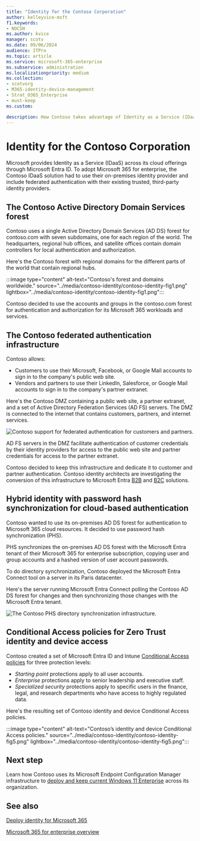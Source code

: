 ```yaml
---
title: "Identity for the Contoso Corporation"
author: kelleyvice-msft
f1.keywords:
- NOCSH
ms.author: kvice
manager: scotv
ms.date: 09/06/2024
audience: ITPro
ms.topic: article
ms.service: microsoft-365-enterprise
ms.subservice: administration
ms.localizationpriority: medium
ms.collection:
- scotvorg 
- M365-identity-device-management
- Strat_O365_Enterprise
- must-keep
ms.custom:

description: How Contoso takes advantage of Identity as a Service (IDaaS) and provides cloud-based authentication for its employees and federated authentication for its partners and customers.
---
```


# Identity for the Contoso Corporation

Microsoft provides Identity as a Service (IDaaS) across its cloud offerings through Microsoft Entra ID. To adopt Microsoft 365 for enterprise, the Contoso IDaaS solution had to use their on-premises identity provider and include federated authentication with their existing trusted, third-party identity providers.

## The Contoso Active Directory Domain Services forest

Contoso uses a single Active Directory Domain Services (AD DS) forest for contoso\.com with seven subdomains, one for each region of the world. The headquarters, regional hub offices, and satellite offices contain domain controllers for local authentication and authorization.

Here's the Contoso forest with regional domains for the different parts of the world that contain regional hubs.

:::image type="content" alt-text="Contoso's forest and domains worldwide." source="../media/contoso-identity/contoso-identity-fig1.png" lightbox="../media/contoso-identity/contoso-identity-fig1.png":::

Contoso decided to use the accounts and groups in the contoso\.com forest for authentication and authorization for its Microsoft 365 workloads and services.

## The Contoso federated authentication infrastructure

Contoso allows:

- Customers to use their Microsoft, Facebook, or Google Mail accounts to sign in to the company's public web site.
- Vendors and partners to use their LinkedIn, Salesforce, or Google Mail accounts to sign in to the company's partner extranet.

Here's the Contoso DMZ containing a public web site, a partner extranet, and a set of Active Directory Federation Services (AD FS) servers. The DMZ is connected to the internet that contains customers, partners, and internet services.

![Contoso support for federated authentication for customers and partners.](../media/contoso-identity/contoso-identity-fig2.png)

AD FS servers in the DMZ facilitate authentication of customer credentials by their identity providers for access to the public web site and partner credentials for access to the partner extranet.

Contoso decided to keep this infrastructure and dedicate it to customer and partner authentication. Contoso identity architects are investigating the conversion of this infrastructure to Microsoft Entra [B2B](/azure/active-directory/b2b/hybrid-organizations) and [B2C](/azure/active-directory-b2c/solution-articles) solutions.

## Hybrid identity with password hash synchronization for cloud-based authentication

Contoso wanted to use its on-premises AD DS forest for authentication to Microsoft 365 cloud resources. It decided to use password hash synchronization (PHS).

PHS synchronizes the on-premises AD DS forest with the Microsoft Entra tenant of their Microsoft 365 for enterprise subscription, copying user and group accounts and a hashed version of user account passwords.

To do directory synchronization, Contoso deployed the Microsoft Entra Connect tool on a server in its Paris datacenter.

Here's the server running Microsoft Entra Connect polling the Contoso AD DS forest for changes and then synchronizing those changes with the Microsoft Entra tenant.

![The Contoso PHS directory synchronization infrastructure.](../media/contoso-identity/contoso-identity-fig4.png)

## Conditional Access policies for Zero Trust identity and device access

Contoso created a set of Microsoft Entra ID and Intune [Conditional Access policies](../security/office-365-security/zero-trust-identity-device-access-policies-common.md) for three protection levels:

- *Starting point* protections apply to all user accounts.
- *Enterprise* protections apply to senior leadership and executive staff.
- *Specialized security* protections apply to specific users in the finance, legal, and research departments who have access to highly regulated data.

Here's the resulting set of Contoso identity and device Conditional Access policies.

:::image type="content" alt-text="Contoso’s identity and device Conditional Access policies." source="../media/contoso-identity/contoso-identity-fig5.png" lightbox="../media/contoso-identity/contoso-identity-fig5.png":::

## Next step

Learn how Contoso uses its Microsoft Endpoint Configuration Manager infrastructure to [deploy and keep current Windows 11 Enterprise](contoso-win10.md) across its organization.

## See also

[Deploy identity for Microsoft 365](deploy-identity-solution-overview.md)

[Microsoft 365 for enterprise overview](microsoft-365-overview.md)
